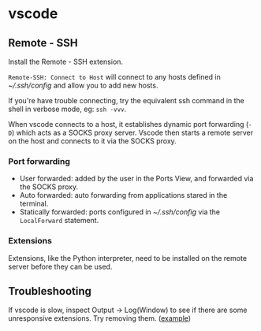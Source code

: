 # vscode

## Remote - SSH

Install the Remote - SSH extension.

`Remote-SSH: Connect to Host` will connect to any hosts defined in _~/.ssh/config_ and allow you to add new hosts.

If you're have trouble connecting, try the equivalent ssh command in the shell in verbose mode, eg: `ssh -vvv`.

When vscode connects to a host, it establishes dynamic port forwarding (`-D`) which acts as a SOCKS proxy server. Vscode then starts a remote server on the host and connects to it via the SOCKS proxy.

### Port forwarding

- User forwarded: added by the user in the Ports View, and forwarded via the SOCKS proxy.
- Auto forwarded: auto forwarding from applications stared in the terminal.
- Statically forwarded: ports configured in _~/.ssh/config_ via the `LocalForward` statement.

### Extensions

Extensions, like the Python interpreter, need to be installed on the remote server before they can be used.

## Troubleshooting

If vscode is slow, inspect Output -> Log(Window) to see if there are some unresponsive extensions. Try removing them. ([example](https://github.com/huizhougit/githd/issues/54))
